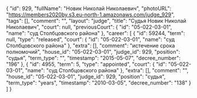 {
    "id": 929,
    "fullName": "Новик Николай Николаевич",
    "photoURL": "https://members2020by.s3.eu-north-1.amazonaws.com/judge_929",
    "tags": [],
    "comment": "",
    "layout": "judge",
    "title": "Судья Новик Николай Николаевич",
    "court": null,
    "previousCourt": {
        "id": "05-022-03-01",
        "name": "суд Столбцовского района"
    },
    "career": [
        {
            "id": 59244,
            "term": null,
            "type": "released",
            "court": {
                "id": "05-022-03-01",
                "name": "суд Столбцовского района"
            },
            "extra": [],
            "comment": "истечение срока полномочий",
            "house_id": "05-022-03-01",
            "judge_id": 929,
            "position": "судья",
            "term_type": "",
            "timestamp": "2015-05-07",
            "decree_number": "196"
        },
        {
            "id": 4955,
            "term": 5,
            "type": "appointed",
            "court": {
                "id": "05-022-03-01",
                "name": "суд Столбцовского района"
            },
            "extra": [],
            "comment": "",
            "house_id": "05-022-03-01",
            "judge_id": 929,
            "position": "судья",
            "term_type": "years",
            "timestamp": "2010-03-05",
            "decree_number": "138"
        }
    ]
}